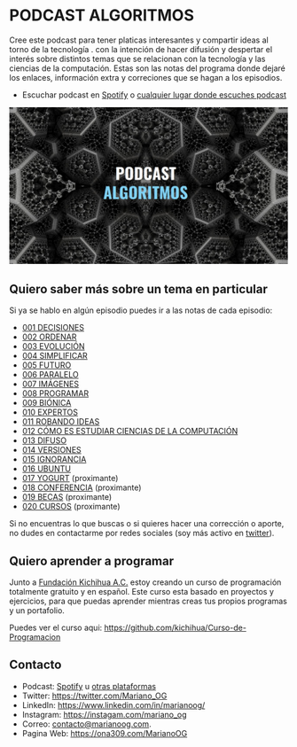 # PODCAST ALGORITMOS

Cree este podcast para tener platicas interesantes y compartir ideas al torno de la tecnología . con la intención de hacer difusión y despertar el interés sobre distintos temas que se relacionan con la tecnología y las ciencias de la computación. Estas son las notas del programa donde dejaré los enlaces, información extra y correciones que se hagan a los episodios.

* Escuchar podcast en [Spotify](https://ona309.com/Spotify) o [cualquier lugar donde escuches podcast](https://ona309.com/Podcast)

![Portada del Podcast Algoritmos](Recursos/Portada.jpg)

## Quiero saber más sobre un tema en particular

Si ya se hablo en algún episodio puedes ir a las notas de cada episodio:
* [001 DECISIONES](Episodios/001%20DECISIONES.md)
* [002 ORDENAR](Episodios/002%20ORDENAR.md)
* [003 EVOLUCIÓN](Episodios/003%20EVOLUCIÓN.md)
* [004 SIMPLIFICAR](Episodios/004%20SIMPLIFICAR.md)
* [005 FUTURO](Episodios/005%20FUTURO.md)
* [006 PARALELO](Episodios/006%20PARALELO.md)
* [007 IMÁGENES](Episodios/007%20IMÁGENES.md)
* [008 PROGRAMAR](Episodios/008%20PROGRAMAR.md)
* [009 BIÓNICA](Episodios/009%20BIÓNICA.md)
* [010 EXPERTOS](Episodios/010%20EXPERTOS.md)
* [011 ROBANDO IDEAS](Episodios/011%20ROBANDO%20IDEAS.md)
* [012 CÓMO ES ESTUDIAR CIENCIAS DE LA COMPUTACIÓN](Episodios/012%20COMO%20ES%20ESTUDIAR%20CIENCIAS%20DE%20LA%20COMPUTACIÓN.md)
* [013 DIFUSO](Episodios/013%20DIFUSO.md)
* [014 VERSIONES](Episodios/014%20VERSIONES.md)
* [015 IGNORANCIA](Episodios/015%20IGNORANCIA.md)
* [016 UBUNTU](Episodios/016%20UBUNTU.md)
* [017 YOGURT](Episodios/017%20YOGURT.md) (proximante)
* [018 CONFERENCIA](Episodios/018%20CONFERENCIA.md) (proximante)
* [019 BECAS](Episodios/019%20BECAS.md) (proximante)
* [020 CURSOS](Episodios/020%20CURSOS.md) (proximante)

Si no encuentras lo que buscas o si quieres hacer una corrección o aporte, no dudes en contactarme por redes sociales (soy más activo en [twitter](https://twitter.com/intent/tweet?url=https%3A%2F%2Fona309.com%2FPodcast&via=Mariano_OG&text=Escucha%20el%20Podcast%20Algtitmos&hashtags=PodcastAlgotitmos)).

## Quiero aprender a programar

Junto a [Fundación Kichihua A.C.](https://www.kichihua.com) estoy creando un curso de programación totalmente gratuito y en español. Este curso esta basado en proyectos y ejercicios, para que puedas aprender mientras creas tus propios programas y un portafolio.

Puedes ver el curso aqui: https://github.com/kichihua/Curso-de-Programacion

## Contacto

* Podcast: [Spotify](https://ona309.com/Spotify) u [otras plataformas](https://ona309.com/Podcast)
* Twitter: https://twitter.com/Mariano_OG
* LinkedIn: https://www.linkedin.com/in/marianoog/
* Instagram: https://instagam.com/mariano_og
* Correo: contacto@marianoog.com.
* Pagina Web: https://ona309.com/MarianoOG
